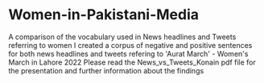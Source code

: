 # Women-in-Pakistani-Media
A comparison of the vocabulary used in News headlines and Tweets referring to women
I created a corpus of negative and positive sentences for both news headlines and tweets refering to 'Aurat March' - Women's March in Lahore 2022
Please read the News_vs_Tweets_Konain pdf file for the presentation and further information about the findings
